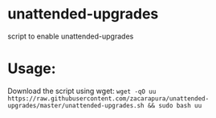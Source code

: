 # unattended-upgrades
script to enable unattended-upgrades

Usage:
=====

Download the script using wget:
`wget -qO uu https://raw.githubusercontent.com/zacarapura/unattended-upgrades/master/unattended-upgrades.sh && sudo bash uu`

